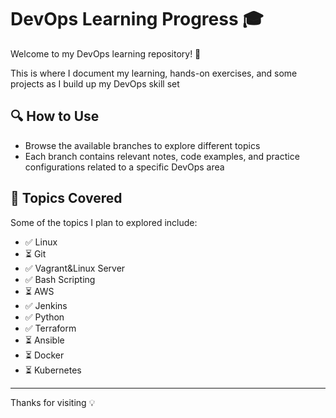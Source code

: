 # DevOps Learning Progress 🎓

Welcome to my DevOps learning repository! 🚀

This is where I document my learning, hands-on exercises, and some projects as I build up my DevOps skill set

## 🔍 How to Use

- Browse the available branches to explore different topics
- Each branch contains relevant notes, code examples, and practice configurations related to a specific DevOps area

## 🎯 Topics Covered

Some of the topics I plan to explored include:

- ✅ Linux
- ⏳ Git
- ✅ Vagrant&Linux Server
- ✅ Bash Scripting
- ⏳ AWS
- ✅ Jenkins
- ✅ Python
- ✅ Terraform
- ⏳ Ansible
- ⏳ Docker
- ⏳ Kubernetes

---
Thanks for visiting 💡
